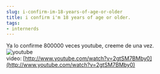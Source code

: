 ```yaml
---
slug: i-confirm-im-18-years-of-age-or-older  
title: i confirm i'm 18 years of age or older.  
tags:  
- internerds  
---
```

  
Ya lo confirme 800000 veces youtube, creeme de una vez.  
![youtube](http://i.imgur.com/ADsz8.png)  
video: [http://www.youtube.com/watch?v=2gtSM7BMby0](http://www.youtube.com/watch?v=2gtSM7BMby0)  
